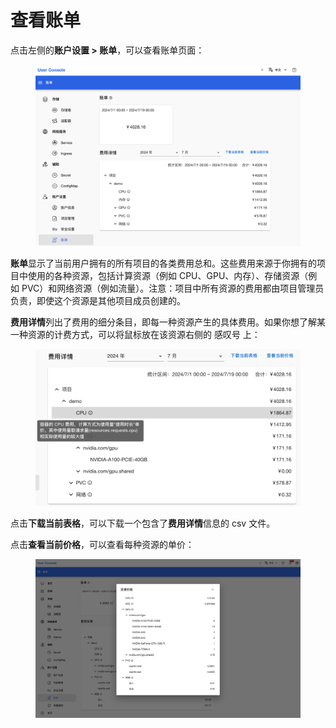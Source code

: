 # 查看账单

点击左侧的**账户设置 > 账单**，可以查看账单页面：

<figure class="screenshot">
  <img alt="bill" src="../assets/account/bill.png" />
</figure>

**账单**显示了当前用户拥有的所有项目的各类费用总和。这些费用来源于你拥有的项目中使用的各种资源，包括计算资源（例如 CPU、GPU、内存）、存储资源（例如 PVC）和网络资源（例如流量）。注意：项目中所有资源的费用都由项目管理员负责，即使这个资源是其他项目成员创建的。

**费用详情**列出了费用的细分条目，即每一种资源产生的具体费用。如果你想了解某一种资源的计费方式，可以将鼠标放在该资源右侧的 感叹号 上：

<figure class="screenshot">
  <img alt="billing-practices" src="../assets/account/billing-practices.png" />
</figure>

点击**下载当前表格**，可以下载一个包含了**费用详情**信息的 csv 文件。

点击**查看当前价格**，可以查看每种资源的单价：

<figure class="screenshot">
  <img alt="price" src="../assets/account/price.png" />
</figure>
